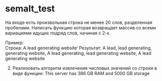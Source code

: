 # semalt_test
На входе есть произвольная строка не менее 20 слов, разделенная пробелами. Написать функцию которая возвращает массив со  всеми вариациями идущих подряд слов, начиная с 2-х.  

Пример:    
Строка:       A lead generating website‘
Результат:   A lead,  lead generating,  generating website, 
                  A lead generating,  lead generating website, 
                   A lead generating website

2) Реализовать алгоритм  извлечения числовых значений со строки в виде функции:
This server has 386 GB RAM and 5000 GB storage

